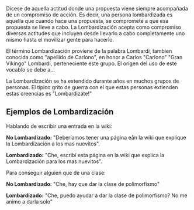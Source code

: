 Dícese de aquella actitud donde una propuesta viene siempre acompañada de un compromiso de acción. Es decir, una persona lombardizada es aquella que cuando hace una propuesta, se compromete a que esa propuesta se lleve a cabo. La Lombardización acepta como compromiso diversas actitudes que incluyen desde llevarlo a cabo completamente uno mismo hasta el movilizar gente para hacerlo.

El término Lombardización proviene de la palabra Lombardi, tambien conocida como "apellido de Carlono", en honor a Carlos "Carlono" "Gran Vikingo" Lombardi, perteneciente este grupo. El orígen del uso de este vocablo se debe a...

La Lombardización se ha extendido durante años en muchos grupos de personas. El típico grito de guerra con el que estas personas extienden estas creencias es "Lombardizáte!"

Ejemplos de Lombardización
--------------------------

Hablando de escribir una entrada en la wiki:

**No Lombardizado:** "Deberíamos tener una página eån la wiki que explique la Lombardización a los mas nuevitos".

**Lombardizado:** "Che, escribí esta página en la wiki que explica la Lombardización para los mas nuevitos".

Para conseguir alguien que de una clase:

**No Lombardizado:** "Che, hay que dar la clase de polimorfismo"

**Lombardizado:** "Che, puedo ayudar a dar la clase de polimorfismo? No me animo a darla solo"
